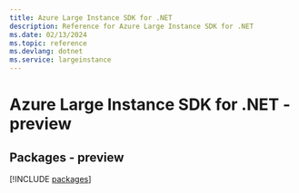 ```yaml
---
title: Azure Large Instance SDK for .NET
description: Reference for Azure Large Instance SDK for .NET
ms.date: 02/13/2024
ms.topic: reference
ms.devlang: dotnet
ms.service: largeinstance
---
```

# Azure Large Instance SDK for .NET - preview
## Packages - preview
[!INCLUDE [packages](large-instance-index.md)]